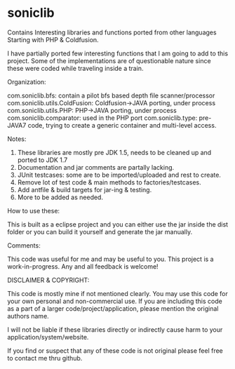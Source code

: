 # soniclib
Contains Interesting libraries and functions ported from other languages
Starting with PHP & Coldfusion.

I have partially ported few interesting functions that I am going to add to this project. 
Some of the implementations are of questionable nature since these were coded while traveling inside a train. 

Organization:

com.soniclib.bfs: contain a pilot bfs based depth file scanner/processor
com.soniclib.utils.ColdFusion: Coldfusion->JAVA porting, under process
com.soniclib.utils.PHP: PHP->JAVA porting, under process
com.soniclib.comparator: used in the PHP port
com.soniclib.type: pre-JAVA7 code, trying to create a generic container and multi-level access.

Notes:

1. These libraries are mostly pre JDK 1.5, needs to be cleaned up and ported to JDK 1.7
2. Documentation and jar comments are partally lacking.
3. JUnit testcases: some are to be imported/uploaded and rest to create.
4. Remove lot of test code & main methods to factories/testcases.
5. Add antfile & build targets for jar-ing & testing.
6. More to be added as needed.

How to use these:

This is built as a eclipse project and you can either use the jar inside the dist folder or you can build it yourself and generate the jar manually.


Comments:

This code was useful for me and may be useful to you. This project is a work-in-progress. Any and all feedback is welcome!


DISCLAIMER & COPYRIGHT:

This code is mostly mine if not mentioned clearly. You may use this code for your own personal and non-commercial use. If you are including this code as a part of a larger code/project/application, please mention the original authors name.

I will not be liable if these libraries directly or indirectly cause harm to your application/system/website.

If you find or suspect that any of these code is not original please feel free to contact me thru github.